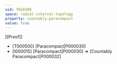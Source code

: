 ```yaml
---
uid: T016509
space: radial-interval-topology
property: countably-paracompact
value: true
---
```

[[Proof]]

* [T000500] [Paracompact|P000030]
* [I000015] [Paracompact|P000030] => [Countably Paracompact|P000032]

